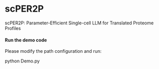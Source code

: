 # scPER2P

scPER2P: Parameter-Efficient Single-cell LLM for Translated Proteome Profiles


#### Run the demo code

Please modify the path configuration and run:

python Demo.py
